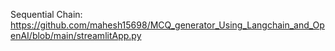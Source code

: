 Sequential Chain: https://github.com/mahesh15698/MCQ_generator_Using_Langchain_and_OpenAI/blob/main/streamlitApp.py 
